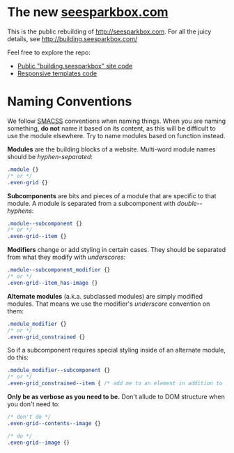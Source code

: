 # The new [seesparkbox.com](http://seesparkbox.com)

This is the public rebuilding of <http://seesparkbox.com>. For all the juicy details, see <http://building.seesparkbox.com/>

Feel free to explore the repo:

* [Public "building.seesparkbox" site code](/landing)
* [Responsive templates code](/templates)

# Naming Conventions

We follow [SMACSS](http://smacss.com/) conventions when naming things.
When you are naming something, **do not** name it based on its content, as this will be difficult to
use the module elsewhere. Try to name modules based on function instead.
 
**Modules** are the building blocks of a website. Multi-word module names should be *hyphen-separated*:
```css
.module {}
/* or */
.even-grid {}
```

**Subcomponents** are bits and pieces of a module that are specific to that module. A module is separated from a subcomponent with *double--hyphens*:
```css
.module--subcomponent {}
/* or */
.even-grid--item {}
```

**Modifiers** change or add styling in certain cases. They should be separated from what they modify with *underscores*:
```css
.module--subcomponent_modifier {}
/* or */
.even-grid--item_has-image {}
```

**Alternate modules** (a.k.a. subclassed modules) are simply modified modules. That means we use the modifier's *underscore* convention on them:
```css
.module_modifier {}
/* or */
.even-grid_constrained {}
```

So if a subcomponent requires special styling inside of an alternate module, do this:
```css
.module_modifier--subcomponent {}
/* or */
.even-grid_constrained--item { /* add me to an element in addition to .even-grid--item */}
```

**Only be as verbose as you need to be.** Don't allude to DOM structure when you don't need to:
```css
/* don't do */
.even-grid--contents--image {}

/* do */
.even-grid--image {}
```
